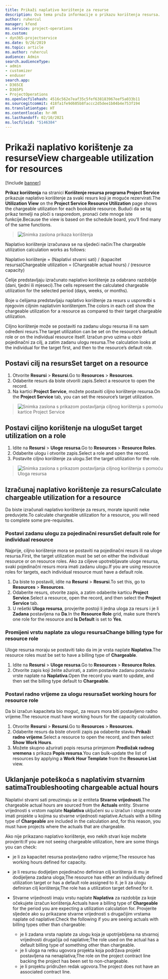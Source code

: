 ```yaml
---
title: Prikaži naplativo korištenje za resurse
description: Ova tema pruža informacije o prikazu korištenja resursa.
author: ruhercul
manager: kfend
ms.service: project-operations
ms.custom:
- dyn365-projectservice
ms.date: 9/26/2019
ms.topic: article
ms.author: ruhercul
audience: Admin
search.audienceType:
- admin
- customizer
- enduser
search.app:
- D365CE
- D365PS
- ProjectOperations
ms.openlocfilehash: 4516c562e7eaf35c5fef638183967eef5a033b11
ms.sourcegitcommit: 418fa1fe9d605b8faccc2d5dee1b04b4e753f194
ms.translationtype: HT
ms.contentlocale: hr-HR
ms.lasthandoff: 02/10/2021
ms.locfileid: "5146384"
---
```

# <a name="view-chargeable-utilization-for-resources"></a><span data-ttu-id="7e718-103">Prikaži naplativo korištenje za resurse</span><span class="sxs-lookup"><span data-stu-id="7e718-103">View chargeable utilization for resources</span></span>

[!include [banner](../includes/psa-now-project-operations.md)]
 
<span data-ttu-id="7e718-104">**Prikaz korištenja** na stranici **Korištenje resursa programa Project Service** prikazuje naplativo korištenje za svaki resurs koji je moguće rezervirati.</span><span class="sxs-lookup"><span data-stu-id="7e718-104">The **Utilization View** on the **Project Service Resource Utilization** page shows the chargeable utilization for each bookable resource.</span></span> <span data-ttu-id="7e718-105">Budući da se taj prikaz temelji na ploči s rasporedom, pronaći ćete mnoge iste funkcije.</span><span class="sxs-lookup"><span data-stu-id="7e718-105">Because the view is based on the schedule board, you’ll find many of the same functions.</span></span>

> ![Snimka zaslona prikaza korištenja](media/FAQ-utilization-1.png)
 

<span data-ttu-id="7e718-107">Naplativo korištenje izračunava se na sljedeći način:</span><span class="sxs-lookup"><span data-stu-id="7e718-107">The chargeable utilization calculation works as follows:</span></span>

   <span data-ttu-id="7e718-108">Naplativo korištenje = (Naplativi stvarni sati) / (kapacitet resursa)</span><span class="sxs-lookup"><span data-stu-id="7e718-108">Chargeable utilization = (Chargeable actual hours) / (resource capacity)</span></span>

<span data-ttu-id="7e718-109">Ćelije predstavljaju izračunato naplativo korištenje za odabrano razdoblje (dani, tjedni ili mjeseci).</span><span class="sxs-lookup"><span data-stu-id="7e718-109">The cells represent the calculated chargeable utilization for the selected period (days, weeks, or months).</span></span>

<span data-ttu-id="7e718-110">Boje u ćelijama predstavljaju naplativo korištenje za resurs u usporedbi s njegovim ciljnim naplativim korištenjem.</span><span class="sxs-lookup"><span data-stu-id="7e718-110">The colors in each cell show the chargeable utilization for a resource as compared to their target chargeable utilization.</span></span> 

<span data-ttu-id="7e718-111">Ciljno korištenje može se postaviti na zadanu ulogu resursa ili na sam određeni resurs.</span><span class="sxs-lookup"><span data-stu-id="7e718-111">The target utilization can be set on the resource’s default role or on the individual resource itself.</span></span> <span data-ttu-id="7e718-112">Izračun prvo uzima u obzir pojedinačni za cilj, a zatim zadanu ulogu resursa.</span><span class="sxs-lookup"><span data-stu-id="7e718-112">The calculation looks at the individual for the target first, and then to the resource’s default role.</span></span>

## <a name="set-target-on-a-resource"></a><span data-ttu-id="7e718-113">Postavi cilj na resurs</span><span class="sxs-lookup"><span data-stu-id="7e718-113">Set target on a resource</span></span>

1. <span data-ttu-id="7e718-114">Otvorite **Resursi** \> **Resursi**.</span><span class="sxs-lookup"><span data-stu-id="7e718-114">Go to **Resources** \> **Resources**.</span></span> 
2. <span data-ttu-id="7e718-115">Odaberite resurs da biste otvorili zapis.</span><span class="sxs-lookup"><span data-stu-id="7e718-115">Select a resource to open the record.</span></span> 
3. <span data-ttu-id="7e718-116">Na kartici **Project Service**, možete postaviti ciljno korištenje resursa.</span><span class="sxs-lookup"><span data-stu-id="7e718-116">On the **Project Service** tab, you can set the resource’s target utilization.</span></span>

> ![Snimka zaslona s prikazom postavljanja ciljnog korištenja s pomoću kartice Project Service](media/FAQ-utilization-2.png)
 
## <a name="set-target-utilization-on-a-role"></a><span data-ttu-id="7e718-118">Postavi ciljno korištenje na ulogu</span><span class="sxs-lookup"><span data-stu-id="7e718-118">Set target utilization on a role</span></span>

1. <span data-ttu-id="7e718-119">Idite na **Resursi** \> **Uloge resursa**.</span><span class="sxs-lookup"><span data-stu-id="7e718-119">Go to **Resources** \> **Resource Roles**.</span></span> 
2. <span data-ttu-id="7e718-120">Odaberite ulogu i otvorite zapis.</span><span class="sxs-lookup"><span data-stu-id="7e718-120">Select a role and open the record.</span></span> 
3. <span data-ttu-id="7e718-121">Postavite ciljno korištenje za ulogu.</span><span class="sxs-lookup"><span data-stu-id="7e718-121">Set the target utilization for the role.</span></span>

> ![Snimka zaslona s prikazom postavljanja ciljnog korištenja s pomoću Uloga resursa](media/FAQ-utilization-3.png)
 
## <a name="calculate-chargeable-utilization-for-a-resource"></a><span data-ttu-id="7e718-123">Izračunaj naplativo korištenje za resurs</span><span class="sxs-lookup"><span data-stu-id="7e718-123">Calculate chargeable utilization for a resource</span></span>

<span data-ttu-id="7e718-124">Da biste izračunali naplativo korištenje za resurs, morate ispuniti neke preduvjete.</span><span class="sxs-lookup"><span data-stu-id="7e718-124">To calculate chargeable utilization for a resource, you will need to complete some pre-requisites.</span></span> 

### <a name="set-default-role-for-individual-resource"></a><span data-ttu-id="7e718-125">Postavi zadanu ulogu za pojedinačni resurs</span><span class="sxs-lookup"><span data-stu-id="7e718-125">Set default role for individual resource</span></span>

<span data-ttu-id="7e718-126">Najprije, ciljno korištenje mora se postaviti na pojedinačni resurs ili na uloge resursa.</span><span class="sxs-lookup"><span data-stu-id="7e718-126">First, the target utilization must be set on either the individual resource or on resource roles.</span></span> <span data-ttu-id="7e718-127">Ako za ciljeve upotrebljavate uloge resursa, svaki pojedinačni resurs mora imati zadanu ulogu.</span><span class="sxs-lookup"><span data-stu-id="7e718-127">If you are using resource roles for targets, each individual resource must have a default role.</span></span> 

1. <span data-ttu-id="7e718-128">Da biste to postavili, idite na **Resursi** \> **Resursi**.</span><span class="sxs-lookup"><span data-stu-id="7e718-128">To set this, go to **Resources** \> **Resources**.</span></span> 
2. <span data-ttu-id="7e718-129">Odaberite resurs, otvorite zapis, a zatim odaberite karticu **Project Service**.</span><span class="sxs-lookup"><span data-stu-id="7e718-129">Select a resource, open the record, and then select the **Project Service** tab.</span></span> 
3. <span data-ttu-id="7e718-130">U rešetki **Uloga resursa**, provjerite postoji li jedna uloga za resurs i je li **Zadana** postavljena na **Da**.</span><span class="sxs-lookup"><span data-stu-id="7e718-130">In the **Resource Role** grid, make sure there’s one role for the resource and **Is Default** is set to **Yes**.</span></span>
 
### <a name="change-billing-type-for-resource-role"></a><span data-ttu-id="7e718-131">Promijeni vrstu naplate za ulogu resursa</span><span class="sxs-lookup"><span data-stu-id="7e718-131">Change billing type for resource role</span></span>

<span data-ttu-id="7e718-132">Uloge resursa moraju se postaviti tako da im je vrsta naplate **Naplativa**.</span><span class="sxs-lookup"><span data-stu-id="7e718-132">The resource roles must be set to have a billing type of **Chargeable**.</span></span> 

1. <span data-ttu-id="7e718-133">Idite na **Resursi** \> **Uloge resursa**.</span><span class="sxs-lookup"><span data-stu-id="7e718-133">Go to **Resources** \> **Resource Roles**.</span></span> 
2. <span data-ttu-id="7e718-134">Otvorite zapis koji želite ažurirati, a zatim postavite zadanu postavku vrste naplate na **Naplativa**.</span><span class="sxs-lookup"><span data-stu-id="7e718-134">Open the record you want to update, and then set the billing type default to **Chargeable**.</span></span>

### <a name="set-working-hours-for-resource-role"></a><span data-ttu-id="7e718-135">Postavi radno vrijeme za ulogu resursa</span><span class="sxs-lookup"><span data-stu-id="7e718-135">Set working hours for resource role</span></span>
 
<span data-ttu-id="7e718-136">Da bi izračun kapaciteta bio moguć, za resurs mora biti postavljeno radno vrijeme.</span><span class="sxs-lookup"><span data-stu-id="7e718-136">The resource must have working hours for the capacity calculation.</span></span> 

1. <span data-ttu-id="7e718-137">Otvorite **Resursi** \> **Resursi**.</span><span class="sxs-lookup"><span data-stu-id="7e718-137">Go to **Resources** \> **Resources**.</span></span> 
2. <span data-ttu-id="7e718-138">Odaberite resurs da biste otvorili zapis pa odaberite stavku **Prikaži radno vrijeme**.</span><span class="sxs-lookup"><span data-stu-id="7e718-138">Select a resource to open the record, and then select **Show Work Hours**.</span></span> 
3. <span data-ttu-id="7e718-139">Možete skupno ažurirati popis resursa primjenom **Predložak radnog vremena** s prikaza **Popis resursa**.</span><span class="sxs-lookup"><span data-stu-id="7e718-139">You can bulk-update the list of resources by applying a **Work Hour Template** from the **Resource List** view.</span></span>

## <a name="troubleshooting-chargeable-actual-hours"></a><span data-ttu-id="7e718-140">Uklanjanje poteškoća s naplativim stvarnim satima</span><span class="sxs-lookup"><span data-stu-id="7e718-140">Troubleshooting chargeable actual hours</span></span>

<span data-ttu-id="7e718-141">Naplativi stvarni sati preuzimaju se iz entiteta **Stvarne vrijednosti**.</span><span class="sxs-lookup"><span data-stu-id="7e718-141">The chargeable actual hours are sourced from the **Actuals** entity.</span></span> <span data-ttu-id="7e718-142">Stvarne vrijednosti s vrstom naplate **Naplativa** uključeni su u izračun i stoga morate imati projekte u kojima su stvarne vrijednosti naplative.</span><span class="sxs-lookup"><span data-stu-id="7e718-142">Actuals with a billing type of **Chargeable** are included in the calculation and, for this reason, you must have projects where the actuals that are chargeable.</span></span>

<span data-ttu-id="7e718-143">Ako nije prikazano naplativo korištenje, evo nekih stvari koje možete provjeriti:</span><span class="sxs-lookup"><span data-stu-id="7e718-143">If you are not seeing chargeable utilization, here are some things you can check:</span></span>

- <span data-ttu-id="7e718-144">je li za kapacitet resursa postavljeno radno vrijeme;</span><span class="sxs-lookup"><span data-stu-id="7e718-144">The resource has working hours defined for capacity.</span></span>
- <span data-ttu-id="7e718-145">je li resursu dodijeljen pojedinačno definiran cilj korištenja ili mu je dodijeljena zadana uloga;</span><span class="sxs-lookup"><span data-stu-id="7e718-145">The resource has either an individually defined utilization target or has a default role assigned to it.</span></span> <span data-ttu-id="7e718-146">je li za ulogu definiran cilj korištenja;</span><span class="sxs-lookup"><span data-stu-id="7e718-146">The role has a utilization target defined for it.</span></span>
- <span data-ttu-id="7e718-147">Stvarne vrijednosti imaju vrstu naplate **Naplativa** za razdoblje za koje očekujete izračun korištenja.</span><span class="sxs-lookup"><span data-stu-id="7e718-147">Actuals have a billing type of **Chargeable** for the period you are expecting a utilization calculation for.</span></span> <span data-ttu-id="7e718-148">Provjerite sljedeće ako su prikazane stvarne vrijednosti s drugačijim vrstama naplate od naplative:</span><span class="sxs-lookup"><span data-stu-id="7e718-148">Check the following if you are seeing actuals with billing types other than chargeable:</span></span>

  - <span data-ttu-id="7e718-149">je li zadana vrsta naplate za ulogu koja je upotrijebljena na stvarnoj vrijednosti drugačija od naplative;</span><span class="sxs-lookup"><span data-stu-id="7e718-149">The role used on the actual has a default billing type of something other than chargeable.</span></span>
  - <span data-ttu-id="7e718-150">je li uloga na retku ugovora projekta koja podržava projekt postavljena na nenaplativa;</span><span class="sxs-lookup"><span data-stu-id="7e718-150">The role on the project contract line backing the project has been set to non-chargeable.</span></span>
  - <span data-ttu-id="7e718-151">je li projektu pridružen redak ugovora.</span><span class="sxs-lookup"><span data-stu-id="7e718-151">The project does not have an associated contract line.</span></span>

